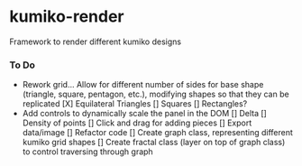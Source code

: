# kumiko-render
Framework to render different kumiko designs

### To Do
- Rework grid... Allow for different number of sides for base shape (triangle, square, pentagon, etc.), modifying shapes so that they can be replicated
    [X] Equilateral Triangles
    [] Squares
    [] Rectangles?
- Add controls to dynamically scale the panel in the DOM
    [] Delta
    [] Density of points
[] Click and drag for adding pieces
[] Export data/image
[] Refactor code
    [] Create graph class, representing different kumiko grid shapes
    [] Create fractal class (layer on top of graph class) to control traversing through graph
